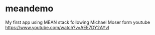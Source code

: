 # meandemo
My first app using MEAN stack following Michael Moser form youtube https://www.youtube.com/watch?v=AEE7DY2AYvI
